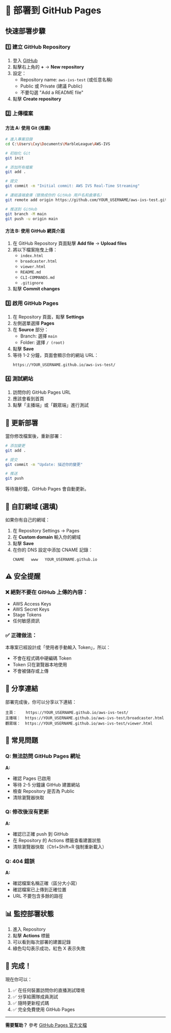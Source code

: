 # 🚀 部署到 GitHub Pages

## 快速部署步驟

### 1️⃣ 建立 GitHub Repository

1. 登入 [GitHub](https://github.com/)
2. 點擊右上角的 **+** → **New repository**
3. 設定：
   - Repository name: `aws-ivs-test` (或任意名稱)
   - Public 或 Private (建議 Public)
   - 不要勾選 "Add a README file"
4. 點擊 **Create repository**

### 2️⃣ 上傳檔案

#### 方法 A: 使用 Git (推薦)

```bash
# 進入專案目錄
cd C:\Users\Cxy\Documents\MarbleLeague\AWS-IVS

# 初始化 Git
git init

# 添加所有檔案
git add .

# 提交
git commit -m "Initial commit: AWS IVS Real-Time Streaming"

# 連結遠端倉庫（替換成你的 GitHub 用戶名和倉庫名）
git remote add origin https://github.com/YOUR_USERNAME/aws-ivs-test.git

# 推送到 GitHub
git branch -M main
git push -u origin main
```

#### 方法 B: 使用 GitHub 網頁介面

1. 在 GitHub Repository 頁面點擊 **Add file** → **Upload files**
2. 將以下檔案拖曳上傳：
   - `index.html`
   - `broadcaster.html`
   - `viewer.html`
   - `README.md`
   - `CLI-COMMANDS.md`
   - `.gitignore`
3. 點擊 **Commit changes**

### 3️⃣ 啟用 GitHub Pages

1. 在 Repository 頁面，點擊 **Settings**
2. 左側選單選擇 **Pages**
3. 在 **Source** 部分：
   - Branch: 選擇 `main`
   - Folder: 選擇 `/ (root)`
4. 點擊 **Save**
5. 等待 1-2 分鐘，頁面會顯示你的網站 URL：
   ```
   https://YOUR_USERNAME.github.io/aws-ivs-test/
   ```

### 4️⃣ 測試網站

1. 訪問你的 GitHub Pages URL
2. 應該會看到首頁
3. 點擊「主播端」或「觀眾端」進行測試

## 📝 更新部署

當你修改檔案後，重新部署：

```bash
# 添加變更
git add .

# 提交
git commit -m "Update: 描述你的變更"

# 推送
git push
```

等待幾秒鐘，GitHub Pages 會自動更新。

## 🔗 自訂網域 (選填)

如果你有自己的網域：

1. 在 Repository Settings → Pages
2. 在 **Custom domain** 輸入你的網域
3. 點擊 **Save**
4. 在你的 DNS 設定中添加 CNAME 記錄：
   ```
   CNAME   www   YOUR_USERNAME.github.io
   ```

## ⚠️ 安全提醒

### ❌ 絕對不要在 GitHub 上傳的內容：

- AWS Access Keys
- AWS Secret Keys
- Stage Tokens
- 任何敏感資訊

### ✅ 正確做法：

本專案已經設計成「使用者手動輸入 Token」，所以：
- 不會在程式碼中硬編碼 Token
- Token 只在瀏覽器本地使用
- 不會被儲存或上傳

## 🎯 分享連結

部署完成後，你可以分享以下連結：

```
主頁：    https://YOUR_USERNAME.github.io/aws-ivs-test/
主播端：  https://YOUR_USERNAME.github.io/aws-ivs-test/broadcaster.html
觀眾端：  https://YOUR_USERNAME.github.io/aws-ivs-test/viewer.html
```

## 🐛 常見問題

### Q: 無法訪問 GitHub Pages 網址

**A:** 
- 確認 Pages 已啟用
- 等待 2-5 分鐘讓 GitHub 建置網站
- 檢查 Repository 是否為 Public
- 清除瀏覽器快取

### Q: 修改後沒有更新

**A:**
- 確認已正確 push 到 GitHub
- 在 Repository 的 Actions 標籤查看建置狀態
- 清除瀏覽器快取（Ctrl+Shift+R 強制重新載入）

### Q: 404 錯誤

**A:**
- 確認檔案名稱正確（區分大小寫）
- 確認檔案已上傳到正確位置
- URL 不要包含多餘的路徑

## 📊 監控部署狀態

1. 進入 Repository
2. 點擊 **Actions** 標籤
3. 可以看到每次部署的建置記錄
4. 綠色勾勾表示成功，紅色 X 表示失敗

## 🎉 完成！

現在你可以：
1. ✅ 在任何裝置訪問你的直播測試環境
2. ✅ 分享給團隊成員測試
3. ✅ 隨時更新程式碼
4. ✅ 完全免費使用 GitHub Pages

---

**需要幫助？** 參考 [GitHub Pages 官方文檔](https://docs.github.com/en/pages)
